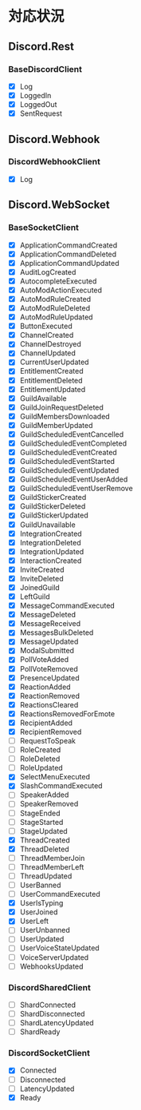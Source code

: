 
# 対応状況
## Discord.Rest
### BaseDiscordClient
- [x] Log
- [x] LoggedIn
- [x] LoggedOut
- [x] SentRequest

## Discord.Webhook
### DiscordWebhookClient
- [x] Log

## Discord.WebSocket
### BaseSocketClient
- [x] ApplicationCommandCreated
- [x] ApplicationCommandDeleted
- [x] ApplicationCommandUpdated
- [x] AuditLogCreated
- [x] AutocompleteExecuted
- [x] AutoModActionExecuted
- [x] AutoModRuleCreated
- [x] AutoModRuleDeleted
- [x] AutoModRuleUpdated
- [x] ButtonExecuted
- [x] ChannelCreated
- [x] ChannelDestroyed
- [x] ChannelUpdated
- [x] CurrentUserUpdated
- [x] EntitlementCreated
- [x] EntitlementDeleted
- [x] EntitlementUpdated
- [x] GuildAvailable
- [x] GuildJoinRequestDeleted
- [x] GuildMembersDownloaded
- [x] GuildMemberUpdated
- [x] GuildScheduledEventCancelled
- [x] GuildScheduledEventCompleted
- [x] GuildScheduledEventCreated
- [x] GuildScheduledEventStarted
- [x] GuildScheduledEventUpdated
- [x] GuildScheduledEventUserAdded
- [x] GuildScheduledEventUserRemove
- [x] GuildStickerCreated
- [x] GuildStickerDeleted
- [x] GuildStickerUpdated
- [x] GuildUnavailable
- [x] IntegrationCreated
- [x] IntegrationDeleted
- [x] IntegrationUpdated
- [x] InteractionCreated
- [x] InviteCreated
- [x] InviteDeleted
- [x] JoinedGuild
- [x] LeftGuild
- [x] MessageCommandExecuted
- [x] MessageDeleted
- [x] MessageReceived
- [x] MessagesBulkDeleted
- [x] MessageUpdated
- [x] ModalSubmitted
- [x] PollVoteAdded
- [x] PollVoteRemoved
- [x] PresenceUpdated
- [x] ReactionAdded
- [x] ReactionRemoved
- [x] ReactionsCleared
- [x] ReactionsRemovedForEmote
- [x] RecipientAdded
- [x] RecipientRemoved
- [ ] RequestToSpeak
- [ ] RoleCreated
- [ ] RoleDeleted
- [ ] RoleUpdated
- [x] SelectMenuExecuted
- [x] SlashCommandExecuted
- [ ] SpeakerAdded
- [ ] SpeakerRemoved
- [ ] StageEnded
- [ ] StageStarted
- [ ] StageUpdated
- [x] ThreadCreated
- [x] ThreadDeleted
- [ ] ThreadMemberJoin
- [ ] ThreadMemberLeft
- [ ] ThreadUpdated
- [ ] UserBanned
- [ ] UserCommandExecuted
- [x] UserIsTyping
- [x] UserJoined
- [x] UserLeft
- [ ] UserUnbanned
- [ ] UserUpdated
- [ ] UserVoiceStateUpdated
- [ ] VoiceServerUpdated
- [ ] WebhooksUpdated

### DiscordSharedClient
- [ ] ShardConnected
- [ ] ShardDisconnected
- [ ] ShardLatencyUpdated
- [ ] ShardReady

### DiscordSocketClient
- [x] Connected
- [ ] Disconnected
- [ ] LatencyUpdated
- [x] Ready
